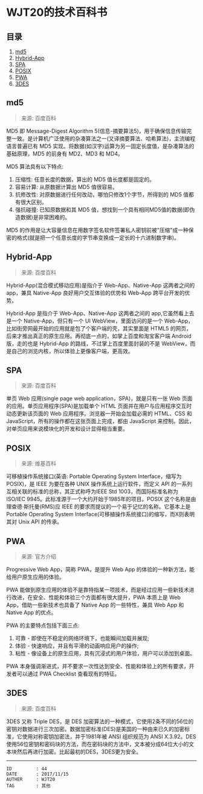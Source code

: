
# WJT20的技术百科书 #

## 目录 ##

1. [md5](#href1)
2. [Hybrid-App](#href2)
3. [SPA](#href3)
4. [POSIX](#href4)
5. [PWA](#href5)
6. [3DES](#href6)

## <a name="href1">md5</a> ##

> 来源: 百度百科

MD5 即 Message-Digest Algorithm 5(信息-摘要算法5)，用于确保信息传输完整一致。是计算机广泛使用的杂凑算法之一(又译摘要算法、哈希算法)，主流编程语言普遍已有 MD5 实现。将数据(如汉字)运算为另一固定长度值，是杂凑算法的基础原理，MD5 的前身有 MD2、MD3 和 MD4。

MD5 算法具有以下特点:

1. 压缩性: 任意长度的数据，算出的 MD5 值长度都是固定的。
2. 容易计算: 从原数据计算出 MD5 值很容易。
3. 抗修改性: 对原数据进行任何改动，哪怕只修改1个字节，所得到的 MD5 值都有很大区别。
4. 强抗碰撞: 已知原数据和其 MD5 值，想找到一个具有相同MD5值的数据(即伪造数据)是非常困难的。

MD5 的作用是让大容量信息在用数字签名软件签署私人密钥前被"压缩"成一种保密的格式(就是把一个任意长度的字节串变换成一定长的十六进制数字串)。

## <a name="href2">Hybrid-App</a> ##

> 来源: 百度百科

Hybrid-App(混合模式移动应用)是指介于 Web-App、Native-App 这两者之间的 app，兼具 Native-App 良好用户交互体验的优势和 Web-App 跨平台开发的优势。

Hybrid-App 是指介于 Web-App、Native-App 这两者之间的 app,它虽然看上去是一个 Native-App，但只有一个 UI WebView，里面访问的是一个 Web-App，比如街旁网最开始的应用就是包了个客户端的壳，其实里面是 HTML5 的网页，后来才推出真正的原生应用。再彻底一点的，如掌上百度和淘宝客户端 Android 版，走的也是 Hybrid-App 的路线，不过掌上百度里面封装的不是 WebView，而是自己的浏览内核，所以体验上更像客户端，更高效。

## <a name="href3">SPA</a> ##

> 来源: 百度百科

单页 Web 应用(single page web application，SPA)，就是只有一张 Web 页面的应用。单页应用程序(SPA)是加载单个 HTML 页面并在用户与应用程序交互时动态更新该页面的 Web 应用程序。浏览器一开始会加载必需的 HTML、CSS 和  JavaScript，所有的操作都在这张页面上完成，都由 JavaScript 来控制。因此，对单页应用来说模块化的开发和设计显得相当重要。

## <a name="href4">POSIX</a> ##

> 来源: 维基百科

可移植操作系统接口(英语: Portable Operating System Interface，缩写为 POSIX)，是 IEEE 为要在各种 UNIX 操作系统上运行软件，而定义 API 的一系列互相关联的标准的总称，其正式称呼为IEEE Std 1003，而国际标准名称为 ISO/IEC 9945。此标准源于一个大约开始于1985年的项目。POSIX 这个名称是由理查德·斯托曼(RMS)应 IEEE 的要求而提议的一个易于记忆的名称。它基本上是 Portable Operating System Interface(可移植操作系统接口)的缩写，而X则表明其对 Unix API 的传承。

## <a name="href5">PWA</a> ##

> 来源: 官方介绍

Progressive Web App，简称 PWA，是提升 Web App 的体验的一种新方法，能给用户原生应用的体验。

PWA 能做到原生应用的体验不是靠特指某一项技术，而是经过应用一些新技术进行改进，在安全、性能和体验三个方面都有很大提升，PWA 本质上是 Web App，借助一些新技术也具备了 Native App 的一些特性，兼具 Web App 和 Native App 的优点。

PWA 的主要特点包括下面三点:

1. 可靠 - 即使在不稳定的网络环境下，也能瞬间加载并展现;
2. 体验 - 快速响应，并且有平滑的动画响应用户的操作;
3. 粘性 - 像设备上的原生应用，具有沉浸式的用户体验，用户可以添加到桌面。

PWA 本身强调渐进式，并不要求一次性达到安全、性能和体验上的所有要求，开发者可以通过 PWA Checklist 查看现有的特征。

## <a name="href6">3DES</a> ##

> 来源: 百度百科

3DES 又称 Triple DES，是 DES 加密算法的一种模式，它使用2条不同的56位的密钥对数据进行三次加密。数据加密标准(DES)是美国的一种由来已久的加密标准，它使用对称密钥加密法，并于1981年被 ANSI 组织规范为 ANSI X.3.92。DES 使用56位密钥和密码块的方法，而在密码块的方法中，文本被分成64位大小的文本块然后再进行加密。比起最初的DES，3DES更为安全。

---

```
ID         : 44
DATE       : 2017/11/15
AUTHER     : WJT20
TAG        : 其他
```
